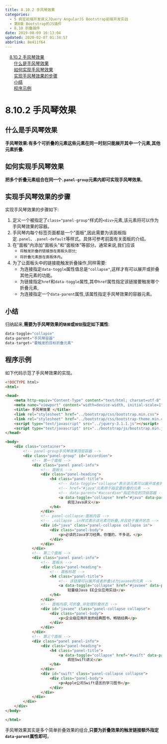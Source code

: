 ```yaml
---
title: 8.10.2 手风琴效果
categories: 
  - 5 疯狂前端开发讲义JQuery AngularJS Bootstrap前端开发实战
  - 第8章 Bootstrap的JS插件
  - 8.10 折叠插件
date: 2019-08-09 16:13:04
updated: 2020-02-07 01:34:57
abbrlink: 8e411f64
---
```

<div id='my_toc'><a href="/JavaReadingNotes/8e411f64/#8-10-2-手风琴效果" class="header_1">8.10.2 手风琴效果</a>&nbsp;<br><a href="/JavaReadingNotes/8e411f64/#什么是手风琴效果" class="header_2">什么是手风琴效果</a>&nbsp;<br><a href="/JavaReadingNotes/8e411f64/#如何实现手风琴效果" class="header_2">如何实现手风琴效果</a>&nbsp;<br><a href="/JavaReadingNotes/8e411f64/#实现手风琴效果的步骤" class="header_2">实现手风琴效果的步骤</a>&nbsp;<br><a href="/JavaReadingNotes/8e411f64/#小结" class="header_2">小结</a>&nbsp;<br><a href="/JavaReadingNotes/8e411f64/#程序示例" class="header_2">程序示例</a>&nbsp;<br></div>
<style>.header_1{margin-left: 1em;}.header_2{margin-left: 2em;}.header_3{margin-left: 3em;}.header_4{margin-left: 4em;}.header_5{margin-left: 5em;}.header_6{margin-left: 6em;}</style>
<!--more-->
<script>if (navigator.platform.search('arm')==-1){document.getElementById('my_toc').style.display = 'none';}var e,p = document.getElementsByTagName('p');while (p.length>0) {e = p[0];e.parentElement.removeChild(e);}</script>

<!--end-->
<!--SSTStart-->
# 8.10.2 手风琴效果 #
## 什么是手风琴效果 ##
**手风琴效果:有多个可折叠的元素这些元素在同一时刻只能展开其中一个元素,其他元素折叠.**
## 如何实现手风琴效果 ##
**把多个折叠元素组合在同一个`.panel-group`元素内即可实现手风琴效果**。
## 实现手风琴效果的步骤 ##
实现手风琴效果的步骤如下:
1. 定义一个被指定了`class="panel-group"`样式的`<div>`元素,该元素将可以作为手风琴效果的容器。
2. 手风琴内每个标签页面都是一个"面板",因此需要为该面板指定`.panel`、`.panel-default`等样式。具体可参考前面有关面板的介绍。
3. 在"面板"内添加"面板头"和"面板体"等部分。通常来说,我们应该
    - `将触发折叠的链接放在面板头部分`;
    - `将折叠元素放在面板体内`。
4. 为了让面板头中的链接能触发折叠操作,同样需要:
    - 为连接指定`data-toggle`属性值总是`"collapse"`,这样才有可以展开或折叠其他元素的功能。
    - 为链接指定`href`和`data-toggle`属性,其中`href`属性指定该链接要触发哪个折叠元素,
    - 为连接指定一个`data-parent`属性,该属性指定手风琴效果的容器元素。

## 小结 ##
归纳起来,**需要为手风琴效果的`链接`或`按钮`指定如下属性**:
```javascript
data-toggle="collapse"
data-parent="手风琴容器"
data-target="要触发的目标折叠元素"
```
## 程序示例 ##
如下代码示范了手风琴效果的实现。
```html
<!DOCTYPE html>
<html>

<head>
    <meta http-equiv="Content-Type" content="text/html; charset=utf-8" />
    <meta name="viewport" content="width=device-width, initial-scale=1">
    <title> 手风琴效果 </title>
    <link rel="stylesheet" href="../bootstrap/css/bootstrap.min.css">
    <link rel="stylesheet" href="../bootstrap/css/bootstrap-theme.min.css">
    <script type="text/javascript" src="../jquery-3.1.1.js"></script>
    <script type="text/javascript" src="../bootstrap/js/bootstrap.min.js"></script>
</head>

<body>
    <div class="container">
        <!-- panel-group手风琴效果顶层容器 -->
        <div class="panel-group" id="accordion">
            <!-- 第一个面板 -->
            <div class="panel panel-info">
                <!-- 面板头 -->
                <div class="panel-heading">
                    <h4 class="panel-title">
                        <!-- data-toggle="collapse"表示该元素可以展开或者折叠元素 -->
                        <!-- href="#java"元素用于指定要折叠的元素 -->
                        <!-- data-parent="#accordion"指定所在的顶级容器 -->
                        <a data-toggle="collapse" href="#java" data-parent="#accordion">
                            疯狂Java讲义</a>
                    </h4>
                </div>
                <!-- panel-collapse:面板内容 -->
                <!-- .collapse .in样式表示该元素可折叠,并且处于展开状态 -->
                <div id="java" class="panel-collapse collapse in">
                    <div class="panel-body">
                        <p>必读的Java学习经典，你懂的，不多说。</p>
                    </div>
                </div>
            </div>
            <!-- 第二个面板 -->
            <div class="panel panel-info">
                <!-- 面板头 -->
                <div class="panel-heading">
                    <!-- 面板标题 -->
                    <h4 class="panel-title">
                        <!-- 该链接可以展开或者折叠id为javaee的元素 -->
                        <a data-toggle="collapse" href="#javaee" data-parent="#accordion">
                            轻量级Java EE企业应用实战</a>
                    </h4>
                </div>
                <!-- 面板内容,可折叠,并处理折叠状态 -->
                <div id="javaee" class="panel-collapse collapse">
                    <div class="panel-body">
                        <p>企业级应用开发的经典图书，畅销经典</p>
                    </div>
                </div>
            </div>
            <!-- 第三个面板 -->
            <div class="panel panel-info">
                <div class="panel-heading">
                    <h4 class="panel-title">
                        <a data-toggle="collapse" href="#swift" data-parent="#accordion">
                            疯狂Swift讲义</a>
                    </h4>
                </div>
                <div id="swift" class="panel-collapse collapse">
                    <div class="panel-body">
                        <p>Apple公司Swift语言的学习图书</p>
                    </div>
                </div>
            </div>
        </div>
    </div>
</body>

</html>
```
手风琴效果其实是多个简单折叠效果的组合,**只要为折叠效果的触发链接额外指定`data-parent`属性即可**。
<!--SSTStop-->


